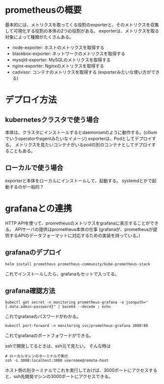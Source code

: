 # prometheusの概要
基本的には、メトリクスを取ってくる役割のexporterと、そのメトリクスを収集して可視化する役割の本体の2つの役割がある。
exporterは、メトリクスを取る対象によって種類がたくさんある。
- node-exporter: ホストのメトリクスを取得する
- blackbox-exporter: ネットワークのメトリクスを取得する
- mysqld-exporter: MySQLのメトリクスを取得する
- nginx-exporter: Nginxのメトリクスを取得する
- cadvisor: コンテナのメトリクスを取得する (exporterみたいな使い方ができる)

# デプロイ方法
## kubernetesクラスタで使う場合
本体は、クラスタにインストールするとdaemonsetのように動作する。(ciliumでいうoperatorやagentみたいなイメージ)
exporterは、Podとしてデプロイする。 メトリクスを見たいコンテナがいるpodの別のコンテナとしてデプロイすることもある。

## ローカルで使う場合
exporterと本体をローカルにインストールして、起動する。 systemdとかで起動するのが一般的？

# grafanaとの連携
HTTP APIを使って、prometheusのメトリクスをgrafanaに表示することができる。
APIサーバの提供はprometheus本体の仕事
(grafanaが、prometheusが提供するAPIのデータフォーマットに対応するための実装を持っている。)

## grafanaのデプロイ
```
helm install prometheus prometheus-community/kube-prometheus-stack
```
これでインストールしたら、grafanaもセットで入ってる。

## grafana確認方法
```
kubectl get secret -n monitoring prometheus-grafana -o jsonpath="{.data.admin-password}" | base64 --decode ; echo
```
これでgrafanaのパスワードがわかる。
```
kubectl port-forward -n monitoring svc/prometheus-grafana 3000:80
```
これでgrafanaのポートフォワードができる。

sshで開発してるときは、ssh元で見たい。
そんな時は
```
# ローカルマシンのターミナルで実行
ssh -L 3000:localhost:3000 username@remote-host
```
ホスト側の別ターミナルでこれを実行しておけば、3000ポートにアクセスすると、ssh先開発マシンの3000ポートにアクセスできる。

